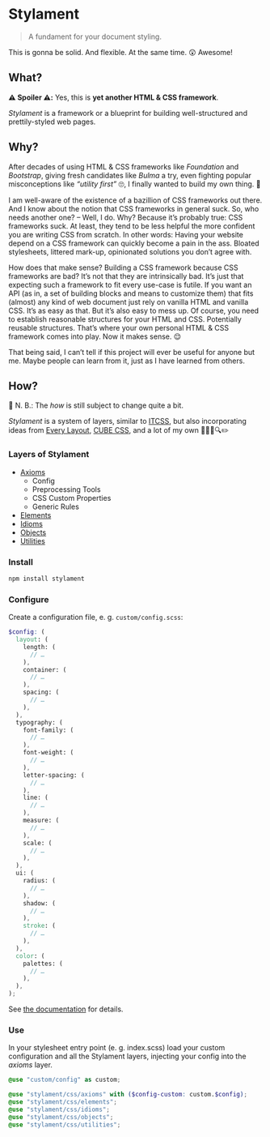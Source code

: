 # Stylament

> A fundament for your document styling.

This is gonna be solid. And flexible. At the same time. 😲 Awesome!

## What?

**⚠️ Spoiler ⚠️:** Yes, this is **yet another HTML & CSS framework**.

_Stylament_ is a framework or a blueprint for building well-structured and prettily-styled web pages.

## Why?

After decades of using HTML & CSS frameworks like _Foundation_ and _Bootstrap_, giving fresh candidates like _Bulma_ a try, even fighting popular misconceptions like _“utility first”_ 🙄, I finally wanted to build my own thing. 💪

I am well-aware of the existence of a bazillion of CSS frameworks out there. And I know about the notion that CSS frameworks in general suck. So, who needs another one? – Well, I do. Why? Because it’s probably true: CSS frameworks suck. At least, they tend to be less helpful the more confident you are writing CSS from scratch. In other words: Having your website depend on a CSS framework can quickly become a pain in the ass. Bloated stylesheets, littered mark-up, opinionated solutions you don’t agree with.

How does that make sense? Building a CSS framework because CSS frameworks are bad? It’s not that they are intrinsically bad. It’s just that expecting such a framework to fit every use-case is futile. If you want an API (as in, a set of building blocks and means to customize them) that fits (almost) any kind of web document just rely on vanilla HTML and vanilla CSS. It’s as easy as that. But it’s also easy to mess up. Of course, you need to establish reasonable structures for your HTML and CSS. Potentially reusable structures. That’s where your own personal HTML & CSS framework comes into play. Now it makes sense. 😌

That being said, I can’t tell if this project will ever be useful for anyone but me. Maybe people can learn from it, just as I have learned from others.

## How?

🚧 N. B.: The _how_ is still subject to change quite a bit.

_Stylament_ is a system of layers, similar to [ITCSS](https://www.creativebloq.com/web-design/manage-large-css-projects-itcss-101517528), but also incorporating ideas from [Every Layout](https://every-layout.dev/), [CUBE CSS](https://cube.fyi/), and a lot of my own 🧪📐🧮🔍✏️

### Layers of Stylament

- [Axioms](ax-intro.html)
  - Config
  - Preprocessing Tools
  - CSS Custom Properties
  - Generic Rules
- [Elements](el-intro.html)
- [Idioms](id-intro.html)
- [Objects](ob-intro.html)
- [Utilities](ut-intro.html)

### Install

```sh
npm install stylament
```

### Configure

Create a configuration file, e. g. `custom/config.scss`:

```scss
$config: (
  layout: (
    length: (
      // …
    ),
    container: (
      // …
    ),
    spacing: (
      // …
    ),
  ),
  typography: (
    font-family: (
      // …
    ),
    font-weight: (
      // …
    ),
    letter-spacing: (
      // …
    ),
    line: (
      // …
    ),
    measure: (
      // …
    ),
    scale: (
      // …
    ),
  ),
  ui: (
    radius: (
      // …
    ),
    shadow: (
      // …
    ),
    stroke: (
      // …
    ),
  ),
  color: (
    palettes: (
      // …
    ),
  ),
);
```

See [the documentation](ax-config.html) for details.

### Use

In your stylesheet entry point (e. g. index.scss) load your custom configuration and all the Stylament layers, injecting your config into the _axioms_ layer.

```scss
@use "custom/config" as custom;

@use "stylament/css/axioms" with ($config-custom: custom.$config);
@use "stylament/css/elements";
@use "stylament/css/idioms";
@use "stylament/css/objects";
@use "stylament/css/utilities";
```
